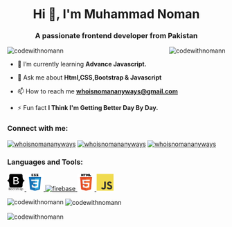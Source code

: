 <h1 align="center">Hi 👋, I'm Muhammad Noman</h1>
<h3 align="center">A passionate frontend developer from Pakistan</h3>
<img align="right" src="https://cdn.dribbble.com/users/1162077/screenshots/3848914/programmer.gif" alt="codewithnomann" />

<p align="left"> <img src="https://komarev.com/ghpvc/?username=codewithnomann&label=Profile%20views&color=0e75b6&style=flat" alt="codewithnomann" width="300" /> </p>

- 🌱 I’m currently learning **Advance Javascript.**

- 💬 Ask me about **Html,CSS,Bootstrap & Javascript**

- 📫 How to reach me **whoisnomananyways@gmail.com**

- ⚡ Fun fact **I Think I'm Getting Better Day By Day.**

<h3 align="left">Connect with me:</h3>
<p align="left">
<a href="https://fb.com/whoisnomananyways" target="blank"><img align="center" src="https://raw.githubusercontent.com/rahuldkjain/github-profile-readme-generator/master/src/images/icons/Social/facebook.svg" alt="whoisnomananyways" height="30" width="40" /></a>
<a href="https://instagram.com/whoisnomananyways" target="blank"><img align="center" src="https://raw.githubusercontent.com/rahuldkjain/github-profile-readme-generator/master/src/images/icons/Social/instagram.svg" alt="whoisnomananyways" height="30" width="40" /></a>
<a href="https://www.youtube.com/c/whoisnomananyways" target="blank"><img align="center" src="https://raw.githubusercontent.com/rahuldkjain/github-profile-readme-generator/master/src/images/icons/Social/youtube.svg" alt="whoisnomananyways" height="30" width="40" /></a>
</p>

<h3 align="left">Languages and Tools:</h3>
<p align="left"> <a href="https://getbootstrap.com" target="_blank" rel="noreferrer"> <img src="https://raw.githubusercontent.com/devicons/devicon/master/icons/bootstrap/bootstrap-plain-wordmark.svg" alt="bootstrap" width="40" height="40"/> </a> <a href="https://www.w3schools.com/css/" target="_blank" rel="noreferrer"> <img src="https://raw.githubusercontent.com/devicons/devicon/master/icons/css3/css3-original-wordmark.svg" alt="css3" width="40" height="40"/> </a> <a href="https://firebase.google.com/" target="_blank" rel="noreferrer"> <img src="https://www.vectorlogo.zone/logos/firebase/firebase-icon.svg" alt="firebase" width="40" height="40"/> </a> <a href="https://www.w3.org/html/" target="_blank" rel="noreferrer"> <img src="https://raw.githubusercontent.com/devicons/devicon/master/icons/html5/html5-original-wordmark.svg" alt="html5" width="40" height="40"/> </a> <a href="https://developer.mozilla.org/en-US/docs/Web/JavaScript" target="_blank" rel="noreferrer"> <img src="https://raw.githubusercontent.com/devicons/devicon/master/icons/javascript/javascript-original.svg" alt="javascript" width="40" height="40"/> </a> </p>

<p><img align="left" src="https://github-readme-stats.vercel.app/api/top-langs?username=codewithnomann&show_icons=true&locale=en&layout=compact" alt="codewithnomann" /></p>

<p>&nbsp;<img align="center" src="https://github-readme-stats.vercel.app/api?username=codewithnomann&show_icons=true&locale=en" alt="codewithnomann" /></p>

<p><img align="center" src="https://github-readme-streak-stats.herokuapp.com/?user=codewithnomann&" alt="codewithnomann" /></p>

